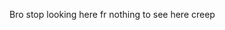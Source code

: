 Bro stop looking here fr nothing to see here creep

<!---
NotPeanuts/NotPeanuts is a ✨ special ✨ repository because its `README.md` (this file) appears on your GitHub profile.
You can click the Preview link to take a look at your changes.
--->
